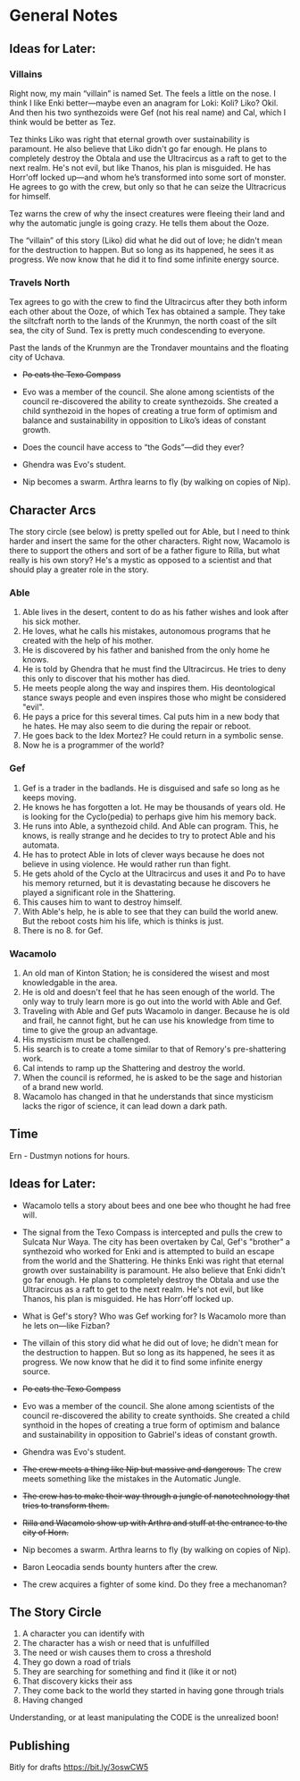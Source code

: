 # General Notes

## Ideas for Later:

### Villains

Right now, my main “villain” is named Set. The feels a little on the nose. I think I like Enki better—maybe even an anagram for Loki: Koli? Liko? Okil. And then his two synthezoids were Gef (not his real name) and Cal, which I think would be better as Tez.

Tez thinks Liko was right that eternal growth over sustainability is paramount. He also believe that Liko didn't go far enough. He plans to completely destroy the Obtala and use the Ultracircus as a raft to get to the next realm. He's not evil, but like Thanos, his plan is misguided. He has Horr'off locked up—and whom he’s transformed into some sort of monster. He agrees to go with the crew, but only so that he can seize the Ultracricus for himself.

Tez warns the crew of why the insect creatures were fleeing their land and why the automatic jungle is going crazy. He tells them about the Ooze.

The “villain” of this story (Liko) did what he did out of love; he didn't mean for the destruction to happen. But so long as its happened, he sees it as progress. We now know that he did it to find some infinite energy source.

### Travels North

Tex agrees to go with the crew to find the Ultracircus after they both inform each other about the Ooze, of which Tex has obtained a sample. They take the siltcfraft north to the lands of the Krunmyn, the north coast of the silt sea, the city of Sund. Tex is pretty much condescending to everyone.

Past the lands of the Krunmyn are the Trondaver mountains and the floating city of Uchava.

+ ~~Po eats the Texo Compass~~

+ Evo was a member of the council. She alone among scientists of the council re-discovered the ability to create synthezoids. She created a child synthezoid in the hopes of creating a true form of optimism and balance and sustainability in opposition to Liko’s ideas of constant growth.

+ Does the council have access to “the Gods”—did they ever?

+ Ghendra was Evo's student.

+ Nip becomes a swarm. Arthra learns to fly (by walking on copies of Nip).


## Character Arcs

The story circle (see below) is pretty spelled out for Able, but I need to think harder and insert the same for the other characters. Right now, Wacamolo is there to support the others and sort of be a father figure to Rilla, but what really is his own story? He's a mystic as opposed to a scientist and that should play a greater role in the story.

### Able
1. Able lives in the desert, content to do as his father wishes and look after his sick mother.
2. He loves, what he calls his mistakes, autonomous programs that he created with the help of his mother.
3. He is discovered by his father and banished from the only home he knows.
4. He is told by Ghendra that he must find the Ultracircus. He tries to deny this only to discover that his mother has died.
5. He meets people along the way and inspires them. His deontological stance sways people and even inspires those who might be considered "evil".
6. He pays a price for this several times. Cal puts him in a new body that he hates. He may also seem to die during the repair or reboot.
7. He goes back to the Idex Mortez? He could return in a symbolic sense.
8. Now he is a programmer of the world?

### Gef
1. Gef is a trader in the badlands. He is disguised and safe so long as he keeps moving.
2. He knows he has forgotten a lot. He may be thousands of years old. He is looking for the Cyclo(pedia) to perhaps give him his memory back.
3. He runs into Able, a synthezoid child. And Able can program. This, he knows, is really strange and he decides to try to protect Able and his automata.
4. He has to protect Able in lots of clever ways because he does not believe in using violence. He would rather run than fight.
5. He gets ahold of the Cyclo at the Ultracircus and uses it and Po to have his memory returned, but it is devastating because he discovers he played a significant role in the Shattering.
6. This causes him to want to destroy himself.
7. With Able's help, he is able to see that they can build the world anew. But the reboot costs him his life, which is thinks is just.
8. There is no 8. for Gef.

### Wacamolo
1. An old man of Kinton Station; he is considered the wisest and most knowledgable in the area.
2. He is old and doesn't feel that he has seen enough of the world. The only way to truly learn more is go out into the world with Able and Gef.
3. Traveling with Able and Gef puts Wacamolo in danger. Because he is old and frail, he cannot fight, but he can use his knowledge from time to time to give the group an advantage.
4. His mysticism must be challenged.
5. His search is to create a tome similar to that of Remory's pre-shattering work.
6. Cal intends to ramp up the Shattering and destroy the world.
7. When the council is reformed, he is asked to be the sage and historian of a brand new world.
8. Wacamolo has changed in that he understands that since mysticism lacks the rigor of science, it can lead down a dark path.

## Time

Ern - Dustmyn notions for hours.

## Ideas for Later:

+ Wacamolo tells a story about bees and one bee who thought he had free will.

+ The signal from the Texo Compass is intercepted and pulls the crew to Sulcata Nur Waya. The city has been overtaken by Cal, Gef's "brother" a synthezoid who worked for Enki and is attempted to build an escape from the world and the Shattering. He thinks Enki was right that eternal growth over sustainability is paramount. He also believe that Enki didn't go far enough. He plans to completely destroy the Obtala and use the Ultracircus as a raft to get to the next realm. He's not evil, but like Thanos, his plan is misguided. He has Horr'off locked up.

+ What is Gef's story? Who was Gef working for? Is Wacamolo more than he lets on—like Fizban?

+ The villain of this story did what he did out of love; he didn't mean for the destruction to happen. But so long as its happened, he sees it as progress. We now know that he did it to find some infinite energy source.

+ ~~Po eats the Texo Compass~~

+ Evo was a member of the council. She alone among scientists of the council re-discovered the ability to create synthoids. She created a child synthoid in the hopes of creating a true form of optimism and balance and sustainability in opposition to Gabriel's ideas of constant growth.

+ Ghendra was Evo's student.

+ ~~The crew meets a thing like Nip but massive and dangerous.~~ The crew meets something like the mistakes in the Automatic Jungle.

+ ~~The crew has to make their way through a jungle of nanotechnology that tries to transform them.~~

+ ~~Rilla and Wacamolo show up with Arthra and stuff at the entrance to the city of Horn.~~

+ Nip becomes a swarm. Arthra learns to fly (by walking on copies of Nip).

+ Baron Leocadia sends bounty hunters after the crew.

+ The crew acquires a fighter of some kind. Do they free a mechanoman?

## The Story Circle

1. A character you can identify with
2. The character has a wish or need that is unfulfilled
3. The need or wish causes them to cross a threshold
4. They go down a road of trials
5. They are searching for something and find it (like it or not)
6. That discovery kicks their ass
7. They come back to the world they started in having gone through trials
8. Having changed


Understanding, or at least manipulating the CODE is the unrealized boon!

## Publishing

Bitly for drafts
https://bit.ly/3oswCW5